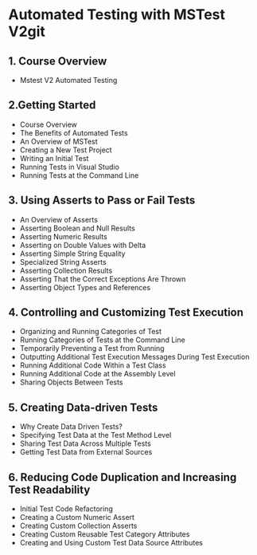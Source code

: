 # Automated Testing with MSTest V2git 

## 1. Course Overview
* Mstest V2 Automated Testing

## 2.Getting Started	
* Course Overview
* The Benefits of Automated Tests
* An Overview of MSTest
* Creating a New Test Project
* Writing an Initial Test
* Running Tests in Visual Studio
* Running Tests at the Command Line

## 3. Using Asserts to Pass or Fail Tests	
* An Overview of Asserts
* Asserting Boolean and Null Results
* Asserting Numeric Results
* Asserting on Double Values with Delta
* Asserting Simple String Equality
* Specialized String Asserts
* Asserting Collection Results
* Asserting That the Correct Exceptions Are Thrown
* Asserting Object Types and References

## 4. Controlling and Customizing Test Execution
* Organizing and Running Categories of Test
* Running Categories of Tests at the Command Line
* Temporarily Preventing a Test from Running
* Outputting Additional Test Execution Messages During Test Execution
* Running Additional Code Within a Test Class
* Running Additional Code at the Assembly Level
* Sharing Objects Between Tests	

## 5. Creating Data-driven Tests
* Why Create Data Driven Tests?
* Specifying Test Data at the Test Method Level
* Sharing Test Data Across Multiple Tests
* Getting Test Data from External Sources

## 6. Reducing Code Duplication and Increasing Test Readability
* Initial Test Code Refactoring
* Creating a Custom Numeric Assert
* Creating Custom Collection Asserts
* Creating Custom Reusable Test Category Attributes
* Creating and Using Custom Test Data Source Attributes